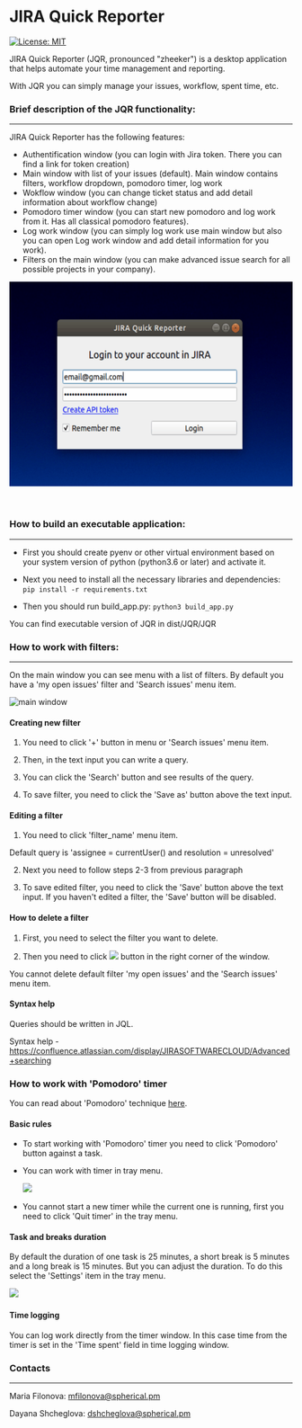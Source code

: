 # JIRA Quick Reporter
[![License: MIT](https://img.shields.io/badge/License-MIT-yellow.svg)](https://github.com/sphericalpm/jira-quick-reporter/blob/master/LICENSE)


JIRA Quick Reporter (JQR, pronounced "zheeker") is a desktop application that helps automate your time management and reporting.

With JQR you can simply manage your issues, workflow, spent time, etc.
&nbsp;


### Brief description of the JQR functionality:
------------
JIRA Quick Reporter has the following features:
* Authentification window (you can login with Jira token. There you can find a link for token creation)
* Main window with list of your issues (default). Main window contains filters, workflow dropdown, pomodoro timer, log work
* Wokflow window (you can change ticket status and add detail information about workflow change)
* Pomodoro timer window (you can start new pomodoro and log work from it. Has all classical pomodoro features).
* Log work window (you can simply log work use main window but also you can open Log work window and add detail information for you work).
* Filters on the main window (you can make advanced issue search for all possible projects in your company).

![](static/JQR_preview.gif)

&nbsp;

### How to build an executable application:
------------
* First you should create pyenv or other virtual environment based on your system version of python (python3.6 or later) and activate it.

* Next you need to install all the necessary libraries and dependencies:
```pip install -r requirements.txt```

* Then you should run build_app.py:
```python3 build_app.py```

You can find executable version of JQR in dist/JQR/JQR
&nbsp;

### How to work with filters:
-------------
On the main window you can see menu with a list of filters.
By default you have a 'my open issues' filter and 'Search issues' menu item.

![main window](https://i.ibb.co/SrZPXGM/image.png)


#### Creating new filter
1. You need to click '+' button in menu or 'Search issues' menu item.

2. Then, in the text input you can write a query.

3. You can click the 'Search' button and see results of the query.

4. To save filter, you need to click the 'Save as' button above the text input.

#### Editing a filter

1. You need to click 'filter_name' menu item.

Default query is 'assignee = currentUser() and resolution = unresolved'

2. Next you need to follow steps 2-3 from previous paragraph

3. To save edited filter, you need to click the 'Save' button above the text input.
    If you haven't edited a filter, the 'Save' button will be disabled.


#### How to delete a filter

1. First, you need to select the filter you want to delete.

2. Then you need to click ![](https://i.ibb.co/d4b2mtJ/trash-can.png) button in the right corner of the window.

You cannot delete default filter 'my open issues' and the 'Search issues' menu item.

#### Syntax help

Queries should be written in JQL.

Syntax help - https://confluence.atlassian.com/display/JIRASOFTWARECLOUD/Advanced+searching
&nbsp;

### How to work with 'Pomodoro' timer

You can read about 'Pomodoro' technique <a href='https://francescocirillo.com/pages/pomodoro-technique'>here</a>.
#### Basic rules
- To start working with 'Pomodoro' timer you need to click 'Pomodoro' button against a task.
- You can work with timer in tray menu.

    ![](https://i.ibb.co/KxQk2fL/2019-11-26-19-49-12.png")

- You cannot start a new timer while the current one is running, 
first you need to click 'Quit timer' in the tray menu.

#### Task and breaks duration
By default the duration of one task is 25 minutes, a short break is 5 minutes and a long break is 15 minutes. 
But you can adjust the duration. To do this select the 'Settings' item in the tray menu.

![](https://i.ibb.co/VB0yjPs/image.png)

#### Time logging
You can log work directly from the timer window. 
In this case time from the timer is set in the 'Time spent' field in time logging window.
  
### Contacts
-------------

Maria Filonova: <mfilonova@spherical.pm>

Dayana Shcheglova: <dshcheglova@spherical.pm>
